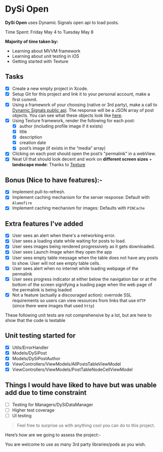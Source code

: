 # DySi Open
**DySi Open** uses Dynamic Signals open api to load posts.

Time Spent: Friday May 4 to Tuesday May 8

**Majority of time taken by:**
- Learning about MVVM framework
- Learning about unit testing in iOS
- Getting started with Texture

## Tasks
- [x] Create a new empty project in Xcode.
- [x] Setup Git for this project and link it to your personal account, make a
  first commit.
- [x] Using a framework of your choosing (native or 3rd party), make a call to
  [Dynamic Signals public api](https://www.dysiopen.com/v1/posts/public). The
  response will be a JSON array of post objects. You can see what these objects
  look like [here](https://dev.voicestorm.com/api/responses/postResponse).
- [x] Using Texture framework, render the following for each post:
    - [x] author (including profile image if it exists)
    - [x] title
    - [x] description
    - [x] creation date
    - [x] post’s image (if exists in the “media” array)
- [x] Clicking on each post should open the post’s "permalink” in a webView.
- [x] Neat UI that should look decent and work on **different screen sizes** +
  **landscape mode**: Thanks to [Texture](https://texturegroup.org)
 
## Bonus (Nice to have features):-
- [x] Implement pull-to-refresh.
- [x] Implement caching mechanism for the server response: Default with
  `Alamofire`
- [x] Implement caching mechanism for images: Defaults with `PINCache`

## Extra features I've added
- [x] User sees an alert when there's a networking error.
- [x] User sees a loading state while waiting for posts to load.
- [x] User sees images being rendered progressively as it gets downloaded.
- [x] User sees Launch Image when they open the app
- [x] User sees empty table message when the table does not have any posts to
  show. User will not see empty table cells.
- [x] User sees alert when no internet while loading webpage of the permalink
- [x] User sees progress indicator at either below the navigation bar or at the
  bottom of the screen signifying a loading page when the web page of the
  permalink is being loaded
- [x] Not a feature (actually a discouraged action): overrode SSL requirements
  so users can view resources from links that use `HTTP` (since there were
  images that used `http`)

These following unit tests are not comprehensive by a lot, but are here to show
that the code is testable
## Unit testing started for
- [x] Utils/ErrorHandler
- [x] Models/DySiPost
- [x] Models/DySiPostAuthor
- [x] ViewControllers/ViewModels/AllPostsTableViewModel
- [x] ViewControllers/ViewModels/PostTableNodeCellViewModel

## Things I would have liked to have but was unable add due to time constraint
- [ ] Testing for Managers/DySiDataManager
- [ ] Higher test coverage
- [ ] UI testing

> Feel free to surprise us with anything cool you can do to this project.

Here’s how are we going to assess the project:-


You are welcome to use as many 3rd party libraries/pods as you wish.

